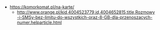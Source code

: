 - https://komorkomat.pl/na-karte/
  - http://www.orange.pl/kid,4004523779,id,4004652815,title,Rozmowy-i-SMSy-bez-limitu-do-wszystkich-oraz-8-GB-dla-przenoszacych-numer,helparticle.html
